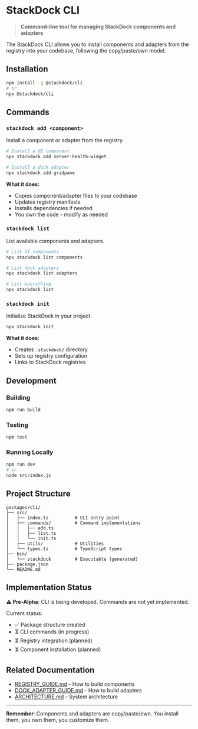 # StackDock CLI

> **Command-line tool for managing StackDock components and adapters**

The StackDock CLI allows you to install components and adapters from the registry into your codebase, following the copy/paste/own model.

## Installation

```bash
npm install -g @stackdock/cli
# or
npx @stackdock/cli
```

## Commands

### `stackdock add <component>`

Install a component or adapter from the registry.

```bash
# Install a UI component
npx stackdock add server-health-widget

# Install a dock adapter
npx stackdock add gridpane
```

**What it does:**
- Copies component/adapter files to your codebase
- Updates registry manifests
- Installs dependencies if needed
- You own the code - modify as needed

### `stackdock list`

List available components and adapters.

```bash
# List UI components
npx stackdock list components

# List dock adapters
npx stackdock list adapters

# List everything
npx stackdock list
```

### `stackdock init`

Initialize StackDock in your project.

```bash
npx stackdock init
```

**What it does:**
- Creates `.stackdock/` directory
- Sets up registry configuration
- Links to StackDock registries

## Development

### Building

```bash
npm run build
```

### Testing

```bash
npm test
```

### Running Locally

```bash
npm run dev
# or
node src/index.js
```

## Project Structure

```
packages/cli/
├── src/
│   ├── index.ts          # CLI entry point
│   ├── commands/         # Command implementations
│   │   ├── add.ts
│   │   ├── list.ts
│   │   └── init.ts
│   ├── utils/            # Utilities
│   └── types.ts          # TypeScript types
├── bin/
│   └── stackdock         # Executable (generated)
├── package.json
└── README.md
```

## Implementation Status

**⚠️ Pre-Alpha**: CLI is being developed. Commands are not yet implemented.

Current status:
- ✅ Package structure created
- ⏳ CLI commands (in progress)
- ⏳ Registry integration (planned)
- ⏳ Component installation (planned)

## Related Documentation

- [REGISTRY_GUIDE.md](../../docs/guides/REGISTRY_GUIDE.md) - How to build components
- [DOCK_ADAPTER_GUIDE.md](../../docs/guides/DOCK_ADAPTER_GUIDE.md) - How to build adapters
- [ARCHITECTURE.md](../../docs/architecture/ARCHITECTURE.md) - System architecture

---

**Remember**: Components and adapters are copy/paste/own. You install them, you own them, you customize them.
